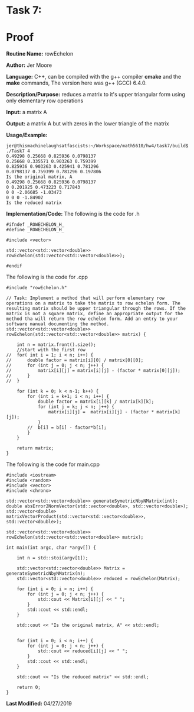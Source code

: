 # Task 7:

# Proof

**Routine Name:**         rowEchelon 

**Author:** Jer Moore

**Language:** C++, can be compiled with the g++ compiler **cmake** and the **make** commands, The version here was g++ (GCC) 6.4.0.

**Description/Purpose:** reduces a matrix to it's upper triangular form using only elementary row operations
 
**Input:**  a matrix A

**Output:** a matrix A but with zeros in the lower triangle of the matrix
 

**Usage/Example:**

	jer@thismachinelaughsatfascists:~/Workspace/math5610/hw4/task7/build$ ./Task7 4
	0.49298 0.25668 0.825936 0.0798137 
	0.25668 0.335571 0.903263 0.759399 
	0.825936 0.903263 0.425941 0.781296 
	0.0798137 0.759399 0.781296 0.197806 
	Is the original matrix, A
	0.49298 0.25668 0.825936 0.0798137 
	0 0.201925 0.473223 0.717843 
	0 0 -2.06685 -1.03473 
	0 0 0 -1.84902 
	Is the reduced matrix



**Implementation/Code:** The following is the code for .h

		
	#ifndef _ROWECHELON_H_
	#define _ROWECHELON_H_

	#include <vector>

	std::vector<std::vector<double>> rowEchelon(std::vector<std::vector<double>>); 

	#endif

The following is the code for .cpp



	#include "rowEchelon.h"

	// Task: Implement a method that will perform elementary row operations on a matrix to take the matrix to row echelon form. The resulting matrix should be upper triangular through the rows. If the matrix is not a square matrix, define an appropriate output for the method tha will return the row echelon form. Add an entry to your software manual documenting the method.
	std::vector<std::vector<double>> rowEchelon(std::vector<std::vector<double>> matrix) {
		
		int n = matrix.front().size();
		//start with the first row
	//	for( int i = 1; i < n; i++) {
	//		double factor = matrix[i][0] / matrix[0][0];
	//		for (int j = 0; j < n; j++) {
	//			matrix[i][j] = matrix[i][j] - (factor * matrix[0][j]);
	//		}
	//	}

		for (int k = 0; k < n-1; k++) {
			for (int i = k+1; i < n; i++) {
				double factor = matrix[i][k] / matrix[k][k];
				for (int j = k; j < n; j++) {
					matrix[i][j] =  matrix[i][j] - (factor * matrix[k][j]);
				}
			//	b[i] = b[i] - factor*b[i];
			}
		}

		return matrix;
	}


The following is the code for main.cpp


	#include <iostream>
	#include <random>
	#include <vector>
	#include <chrono>

	std::vector<std::vector<double>> generateSymetricNbyNMatrix(int);
	double absError2NormVector(std::vector<double>, std::vector<double>);
	std::vector<double> matrixVectorProduct(std::vector<std::vector<double>>, std::vector<double>);

	std::vector<std::vector<double>> rowEchelon(std::vector<std::vector<double>> matrix);

	int main(int argc, char *argv[]) {

		int n = std::stoi(argv[1]);
		
		std::vector<std::vector<double>> Matrix = generateSymetricNbyNMatrix(n);
		std::vector<std::vector<double>> reduced = rowEchelon(Matrix);
		
		for (int i = 0; i < n; i++) {
			for (int j = 0; j < n; j++) {
				std::cout << Matrix[i][j] << " ";
			}
			std::cout << std::endl;
		}
		
		std::cout << "Is the original matrix, A" << std::endl;


		for (int i = 0; i < n; i++) {
			for (int j = 0; j < n; j++) {
				std::cout << reduced[i][j] << " ";
			}
			std::cout << std::endl;
		}
		
		std::cout << "Is the reduced matrix" << std::endl;
		
		return 0;
	}


**Last Modified:** 04/27/2019

